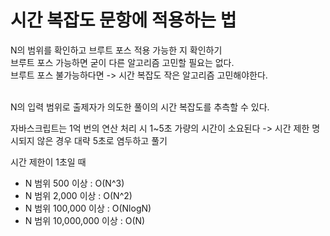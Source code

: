 <h1>시간 복잡도 문항에 적용하는 법</h1>
N의 범위를 확인하고 브루트 포스 적용 가능한 지 확인하기</br>
브루트 포스 가능하면 굳이 다른 알고리즘 고민할 필요는 없다.</br>
브루트 포스 불가능하다면 -> 시간 복잡도 작은 알고리즘 고민해야한다.</br></br>

N의 입력 범위로 출제자가 의도한 풀이의 시간 복잡도를 추측할 수 있다.

자바스크립트는 1억 번의 연산 처리 시 1~5초 가량의 시간이 소요된다 -> 시간 제한 명시되지 않은 경우 대략 5초로 염두하고 풀기

시간 제한이 1초일 때
- N 범위 500 이상 : O(N^3)
- N 범위 2,000 이상 : O(N^2)
- N 범위 100,000 이상 : O(NlogN)
- N 범위 10,000,000 이상 : O(N)
